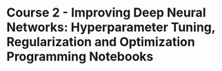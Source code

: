 # Course 2 - Improving Deep Neural Networks: Hyperparameter Tuning, Regularization and Optimization Programming Notebooks
